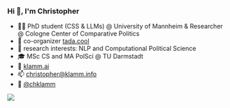 ### Hi 👋, I'm Christopher

- 👨‍🔬 PhD student (CSS & LLMs) @ University of Mannheim & Researcher @ Cologne Center of Comparative Politics
- 🚀 co-organizer [tada.cool](http://tada.cool)
- 🤗 research interests: NLP and Computational Political Science
- 🎓 MSc CS and MA PolSci @ TU Darmstadt
- 👀 [klamm.ai](https://chkla.github.io/gitPage/)
- 📫 christopher@klamm.info
- 🐤 [@chklamm](https://twitter.com/chklamm)

![](https://img.shields.io/badge/dynamic/json?logo=github&label=GitHub%20Stars&style=for-the-badge&query=%24.stars&url=https://api.github-star-counter.workers.dev/user/chkla)
